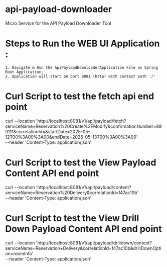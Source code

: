 # api-payload-downloader
Micro Service for the API Payload Downloader Tool

# Steps to Run the WEB UI Application :
    1. Navigate & Run the ApiPayloadDownloaderApplication File as Spring Boot Application,
    2. Application will start on port 8081 (http) with context path '/'
 
# Curl Script to test the fetch api end point
curl --location 'http://localhost:8081/v1/api/payload/fetch?serviceName=Reservation%20Create%2FModify&confirmationNumber=890111&correlationId=&startDate=2025-05-12T00%3A00%3A00&endDate=2025-05-13T00%3A00%3A00' \
--header 'Content-Type: application/json'

# Curl Script to test the View Payload Content API end point
curl --location 'http://localhost:8081/v1/api/payload/content?serviceName=Reservation%20Delivery&correlationId=f47ac10b' \
--header 'Content-Type: application/json'

# Curl Script to test the View Drill Down Payload Content API end point
curl --location 'http://localhost:8081/v1/api/payload/drilldown/content?serviceName=Reservation+Delivery&correlationId=f47ac10b&drillDownOption=roomInfo' \
--header 'Content-Type: application/json'